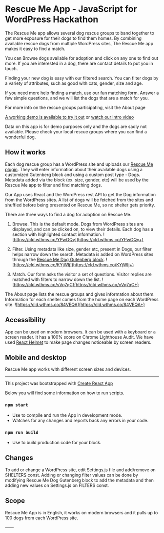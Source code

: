 # Rescue Me App - JavaScript for WordPress Hackathon

The Rescue Me app allows several dog rescue groups to band together to get more exposure for their dogs to find them homes. By combining available rescue dogs from multiple WordPress sites, The Rescue Me app makes it easy to find a match.

You can Browse dogs available for adoption and click on any one to find out more. If you are interested in a dog, there are contact details to put you in touch.

Finding your new dog is easy with our filtered search. You can filter dogs by a variety of attributes, such as good with cats, gender, size and age.

If you need more help finding a match, use our fun matching form. Answer a few simple questions, and we will list the dogs that are a match for you.

For more info on the rescue groups participating, visit the About page

[A working demo is available to try it out](https://rescue-me.netlify.com/) or [watch our intro video](https://vimeo.com/326870015)

Data on this app is for demo purposes only and the dogs are sadly not available. Please check your local rescue groups where you can find a wonderful dog.


## How it works

Each dog rescue group has a WordPress site and uploads our [Rescue Me plugin](https://github.com/KarenCodes/rescue-me-block). They will enter information about their available dogs using a customized Gutenberg block and using a custom post type - Dogs. Metadata added via the block (ex. size, gender, etc) will be used by the Rescue Me app to filter and find matching dogs.

Our App uses React and the WordPress rest API to get the Dog information from the WordPress sites. A list of dogs will be fetched from the sites and shuffled before being presented on Rescue Me, so no shelter gets priority.

There are three ways to find a dog for adoption on Rescue Me.
1. Browse.
 This is the default mode. Dogs from WordPress sites are displayed, and can be clicked on, to view their details. Each dog has a section with highlighted contact information.
![https://cld.wthms.co/YPwOQy](https://cld.wthms.co/YPwOQy+)

2. Filter.
 Using metadata like size, gender etc, present in Dogs, our filter helps narrow down the search. Metadata is added on WordPress sites through the [Rescue Me Dog Gutenberg block](https://github.com/KarenCodes/rescue-me-block).
 ![https://cld.wthms.co/KYjWIj](https://cld.wthms.co/KYjWIj+)

3. Match.
 Our form asks the visitor a set of questions. Visitor replies are matched with filters to narrow down the list. 
![https://cld.wthms.co/vVq7qC](https://cld.wthms.co/vVq7qC+)

The About page lists the rescue groups and gives information about them. Information for each shelter comes from the home page on each WordPress site.
![https://cld.wthms.co/84VEQA](https://cld.wthms.co/84VEQA+)

## Accessibility

App can be used on modern browsers. It can be used with a keyboard or a screen reader. It has a 100% score on Chrome Lighthouse Audit. We have used [React Helmet](https://github.com/nfl/react-helmet) to make page changes noticeable by screen readers.

## Mobile and desktop

Rescue Me app works with different screen sizes and devices.

-----

This project was bootstrapped with [Create React App](https://github.com/facebook/create-react-app)

Below you will find some information on how to run scripts.

### `npm start`

- Use to compile and run the App in development mode.
- Watches for any changes and reports back any errors in your code.

### `npm run build`

- Use to build production code for your block.

## Changes

To add or change a WordPress site, edit Settings.js file and add/remove on SHELTERS const.
Adding or changing filter values can be done by modifying Rescue Me Dog Gutenberg block to add the metadata and then adding new values on Settings.js on FILTERS const.

## Scope
Rescue Me App is in English, it works on modern browsers and it pulls up to 100 dogs from each WordPress site.

——

